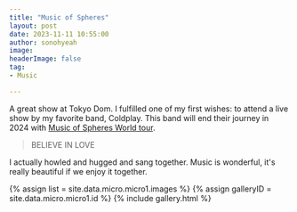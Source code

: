 ```yaml
---
title: "Music of Spheres"
layout: post
date: 2023-11-11 10:55:00
author: sonohyeah
image: 
headerImage: false
tag:
- Music

---
```


A great show at Tokyo Dom. I fulfilled one of my first wishes: to attend a live show by my favorite band, Coldplay. This band will end their journey in 2024 with [Music of Spheres World tour](https://www.coldplay.com/tour/).

> BELIEVE IN LOVE

I actually howled and hugged and sang together. Music is wonderful, it's really beautiful if we enjoy it together.

<!-- start add photo wall from data -->
{% assign list = site.data.micro.micro1.images %}
{% assign galleryID = site.data.micro.micro1.id %}
{% include gallery.html %}
<!-- end -->